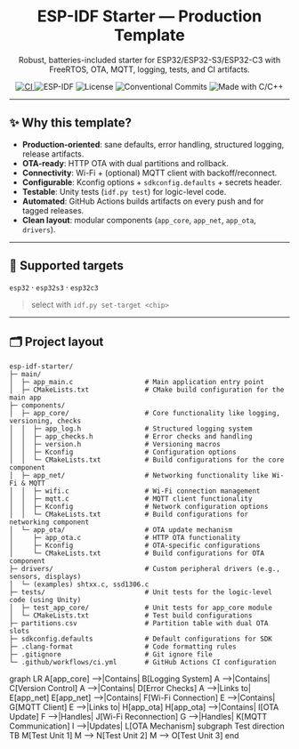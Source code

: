 <!-- Badges (replace YOUR_USERNAME) -->
<h1 align="center">ESP-IDF Starter — Production Template</h1>
<p align="center">
Robust, batteries-included starter for ESP32/ESP32-S3/ESP32-C3 with FreeRTOS, OTA, MQTT, logging, tests, and CI artifacts.
</p>

<p align="center">
  <a href="https://github.com/YOUR_USERNAME/esp-idf-starter/actions">
    <img alt="CI" src="https://img.shields.io/github/actions/workflow/status/YOUR_USERNAME/esp-idf-starter/ci.yml?label=CI&logo=githubactions">
  </a>
  <img alt="ESP-IDF" src="https://img.shields.io/badge/ESP--IDF-5.x-EA3?logo=espressif">
  <img alt="License" src="https://img.shields.io/badge/License-MIT-2c2d84">
  <img alt="Conventional Commits" src="https://img.shields.io/badge/Conventional%20Commits-1.0.0-ff6f00.svg">
  <img alt="Made with C/C++" src="https://img.shields.io/badge/C/C++-✓-00599C">
</p>

---

## ✨ Why this template?
- **Production-oriented**: sane defaults, error handling, structured logging, release artifacts.
- **OTA-ready**: HTTP OTA with dual partitions and rollback.
- **Connectivity**: Wi-Fi + (optional) MQTT client with backoff/reconnect.
- **Configurable**: Kconfig options + `sdkconfig.defaults` + secrets header.
- **Testable**: Unity tests (`idf.py test`) for logic-level code.
- **Automated**: GitHub Actions builds artifacts on every push and for tagged releases.
- **Clean layout**: modular components (`app_core`, `app_net`, `app_ota`, `drivers`).

---

## 🧩 Supported targets
`esp32` · `esp32s3` · `esp32c3`  
> select with `idf.py set-target <chip>`

---

## 🗂 Project layout
```plaintext
esp-idf-starter/
├─ main/
│  ├─ app_main.c                  # Main application entry point
│  ├─ CMakeLists.txt              # CMake build configuration for the main app
├─ components/
│  ├─ app_core/                   # Core functionality like logging, versioning, checks
│  │  ├─ app_log.h                # Structured logging system
│  │  ├─ app_checks.h             # Error checks and handling
│  │  ├─ version.h                # Versioning macros
│  │  ├─ Kconfig                  # Configuration options
│  │  └─ CMakeLists.txt           # Build configurations for the core component
│  ├─ app_net/                    # Networking functionality like Wi-Fi & MQTT
│  │  ├─ wifi.c                   # Wi-Fi connection management
│  │  ├─ mqtt.c                   # MQTT client functionality
│  │  ├─ Kconfig                  # Network configuration options
│  │  └─ CMakeLists.txt           # Build configurations for networking component
│  └─ app_ota/                    # OTA update mechanism
│     ├─ app_ota.c                # HTTP OTA functionality
│     ├─ Kconfig                  # OTA-specific configurations
│     └─ CMakeLists.txt           # Build configurations for OTA component
├─ drivers/                       # Custom peripheral drivers (e.g., sensors, displays)
│  └─ (examples) shtxx.c, ssd1306.c
├─ tests/                         # Unit tests for the logic-level code (using Unity)
│  ├─ test_app_core/              # Unit tests for app_core module
│  └─ CMakeLists.txt              # Test build configurations
├─ partitions.csv                 # Partition table with dual OTA slots
├─ sdkconfig.defaults             # Default configurations for SDK
├─ .clang-format                  # Code formatting rules
├─ .gitignore                     # Git ignore file
└─ .github/workflows/ci.yml       # GitHub Actions CI configuration
```

graph LR
  A[app_core] -->|Contains| B[Logging System]
  A -->|Contains| C[Version Control]
  A -->|Contains| D[Error Checks]
  A -->|Links to| E[app_net]
  E[app_net] -->|Contains| F[Wi-Fi Connection]
  E -->|Contains| G[MQTT Client]
  E -->|Links to| H[app_ota]
  H[app_ota] -->|Contains| I[OTA Update]
  F -->|Handles| J[Wi-Fi Reconnection]
  G -->|Handles| K[MQTT Communication]
  I -->|Updates| L[OTA Mechanism]
  subgraph Test
    direction TB
    M[Test Unit 1]
    M --> N[Test Unit 2]
    M --> O[Test Unit 3]
  end

